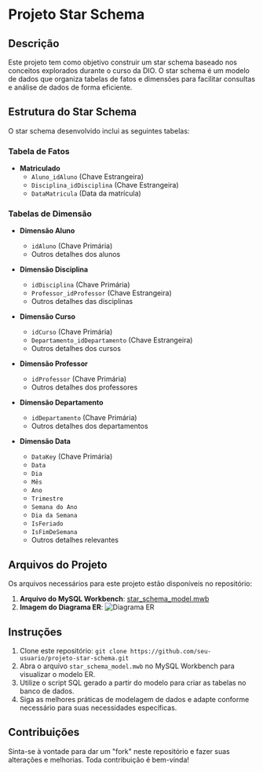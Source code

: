 # Projeto Star Schema

## Descrição
Este projeto tem como objetivo construir um star schema baseado nos conceitos explorados durante o curso da DIO. O star schema é um modelo de dados que organiza tabelas de fatos e dimensões para facilitar consultas e análise de dados de forma eficiente.

## Estrutura do Star Schema
O star schema desenvolvido inclui as seguintes tabelas:

### Tabela de Fatos
- **Matriculado**
  - `Aluno_idAluno` (Chave Estrangeira)
  - `Disciplina_idDisciplina` (Chave Estrangeira)
  - `DataMatricula` (Data da matrícula)

### Tabelas de Dimensão
- **Dimensão Aluno**
  - `idAluno` (Chave Primária)
  - Outros detalhes dos alunos

- **Dimensão Disciplina**
  - `idDisciplina` (Chave Primária)
  - `Professor_idProfessor` (Chave Estrangeira)
  - Outros detalhes das disciplinas

- **Dimensão Curso**
  - `idCurso` (Chave Primária)
  - `Departamento_idDepartamento` (Chave Estrangeira)
  - Outros detalhes dos cursos

- **Dimensão Professor**
  - `idProfessor` (Chave Primária)
  - Outros detalhes dos professores

- **Dimensão Departamento**
  - `idDepartamento` (Chave Primária)
  - Outros detalhes dos departamentos

- **Dimensão Data**
  - `DataKey` (Chave Primária)
  - `Data`
  - `Dia`
  - `Mês`
  - `Ano`
  - `Trimestre`
  - `Semana do Ano`
  - `Dia da Semana`
  - `IsFeriado`
  - `IsFimDeSemana`
  - Outros detalhes relevantes

## Arquivos do Projeto
Os arquivos necessários para este projeto estão disponíveis no repositório:

1. **Arquivo do MySQL Workbench**: [star_schema_model.mwb](https://github.com/aporfirioo/Bootcamp_Suzano_DIO_desafio/blob/main/Desafio_04_PowerBI-starschema/star_schema_model.mwb)
2. **Imagem do Diagrama ER**: ![Diagrama ER]([link-para-imagem](https://github.com/aporfirioo/Bootcamp_Suzano_DIO_desafio/blob/main/Desafio_04_PowerBI-starschema/Diagrama%20ER.PNG))

## Instruções
1. Clone este repositório: `git clone https://github.com/seu-usuario/projeto-star-schema.git`
2. Abra o arquivo `star_schema_model.mwb` no MySQL Workbench para visualizar o modelo ER.
3. Utilize o script SQL gerado a partir do modelo para criar as tabelas no banco de dados.
4. Siga as melhores práticas de modelagem de dados e adapte conforme necessário para suas necessidades específicas.

## Contribuições
Sinta-se à vontade para dar um "fork" neste repositório e fazer suas alterações e melhorias. Toda contribuição é bem-vinda!


